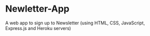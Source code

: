 # Newletter-App
A web app to sign up to Newsletter (using HTML, CSS, JavaScript, Express.js and Heroku servers)
